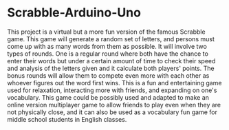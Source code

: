 # Scrabble-Arduino-Uno
This project is a virtual but a more fun version of the famous Scrabble game. This game will generate
a random set of letters, and persons must come up with as many words from them as possible. It will 
involve two types of rounds. One is a regular round where both have the chance to enter their words 
but under a certain amount of time to check their speed and analysis of the letters given and it 
calculate both players' points. The bonus rounds will allow them to compete even more with each 
other as whoever figures out the word first wins. This is a fun and entertaining game used for 
relaxation, interacting more with friends, and expanding on one's vocabulary. This game could be 
possibly used and adapted to make an online version multiplayer game to allow friends to play even 
when they are not physically close, and it can also be used as a vocabulary fun game for middle 
school students in English classes.